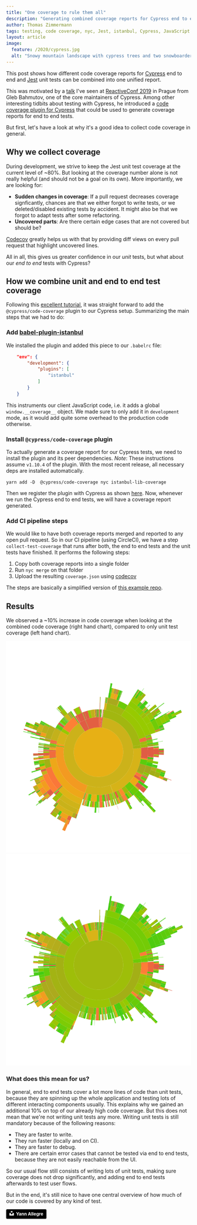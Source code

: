 ```yaml
---
title: "One coverage to rule them all"
description: "Generating combined coverage reports for Cypress end to end tests and Jest unit tests"
author: Thomas Zimmermann
tags: testing, code coverage, nyc, Jest, istanbul, Cypress, JavaScript
layout: article
image:
  feature: /2020/cypress.jpg
  alt: "Snowy mountain landscape with cypress trees and two snowboarders riding in a chairlift"
---
```


This post shows how different code coverage reports for [Cypress](https://www.cypress.io) end to end and [Jest](https://jestjs.io/) unit tests can be combined into one unified report.

This was motivated by a [talk](https://www.youtube.com/watch?v=JL3QKQO80fs) I've seen at [ReactiveConf 2019](https://reactiveconf.com/) in Prague from Gleb Bahmutov, one of the core maintainers of Cypress.
Among other interesting tidbits about testing with Cypress, he introduced a [code coverage plugin for Cypress](https://www.npmjs.com/package/@cypress/code-coverage) that could be used to generate coverage reports for end to end tests.

But first, let's have a look at why it's a good idea to collect code coverage in general.

## Why we collect coverage

During development, we strive to keep the Jest unit test coverage at the current level of ~80%.
But looking at the coverage number alone is not really helpful (and should not be a goal on its own). More importantly, we are looking for:

* __Sudden changes in coverage__: If a pull request decreases coverage signficantly, chances are that we either forgot to write tests, or we deleted/disabled existing tests by accident. It might also be that we forgot to adapt tests after some refactoring.
* __Uncovered parts__: Are there certain edge cases that are not covered but should be?

[Codecov](https://codecov.io/) greatly helps us with that by providing diff views on every pull request that highlight uncovered lines.

All in all, this gives us greater confidence in our *unit* tests, but what about our *end to end* tests with Cypress?

## How we combine unit and end to end test coverage

Following this [excellent tutorial](https://docs.cypress.io/guides/tooling/code-coverage.html#E2E-and-unit-code-coverage), it was straight forward to add the `@cypress/code-coverage` plugin to our Cypress setup.
Summarizing the main steps that we had to do:

### Add [babel-plugin-istanbul](https://github.com/istanbuljs/babel-plugin-istanbul) 

We installed the plugin and added this piece to our `.babelrc` file:

```json
    "env": {
        "development": {
            "plugins": [
                "istanbul"
            ]
        }
    }
```

This instruments our client JavaScript code, i.e. it adds a global `window.__coverage__` object.
We made sure to only add it in `development` mode, as it would add quite some overhead to the production code otherwise.

### Install `@cypress/code-coverage` plugin

To actually generate a coverage report for our Cypress tests, we need to install the plugin and its peer dependencies. *Note*: These instructions assume `v1.10.4` of the plugin. With the most recent release, all necessary deps are installed automatically.
```
yarn add -D  @cypress/code-coverage nyc istanbul-lib-coverage
```
Then we register the plugin with Cypress as shown [here](https://github.com/cypress-io/code-coverage/blob/master/README.md#install).
Now, whenever we run the Cypress end to end tests, we will have a coverage report generated.

### Add CI pipeline steps

We would like to have both coverage reports merged and reported to any open pull request.
So in our CI pipeline (using CircleCI), we have a step `collect-test-coverage` that runs after both, the end to end tests and the unit tests have finished.
It performs the following steps:

1. Copy both coverage reports into a single folder
2. Run `nyc merge` on that folder
3. Upload the resulting `coverage.json` using [codecov](https://github.com/codecov/codecov-node)

The steps are basically a simplified version of [this example repo](https://github.com/bahmutov/cypress-and-jest).

## Results

We observed a ~10% increase in code coverage when looking at the combined code coverage (right hand chart), compared to only unit test coverage (left hand chart).

![Visualised code coverage after merging end to end ad unit test coverage reports](../2020/coverage-before.svg)
![Visualised code coverage after merging end to end ad unit test coverage reports](../2020/coverage-after.svg)

### What does this mean for us?

In general, end to end tests cover a lot more lines of code than unit tests, because they are spinning up the whole application and testing lots of different interacting components usually.
This explains why we gained an additional 10% on top of our already high code coverage.
But this does not mean that we're not writing unit tests any more.
Writing unit tests is still mandatory because of the following reasons:

* They are faster to write.
* They run faster (locally and on CI).
* They are faster to debug.
* There are certain error cases that cannot be tested via end to end tests, because they are not easily reachable from the UI.

So our usual flow still consists of writing lots of unit tests, making sure coverage does not drop significantly, and adding end to end tests afterwards to test user flows.

But in the end, it's still  nice to have one central overview of how much of our code is covered by any kind of test.


<a style="background-color:black;color:white;text-decoration:none;padding:4px 6px;font-family:-apple-system, BlinkMacSystemFont, &quot;San Francisco&quot;, &quot;Helvetica Neue&quot;, Helvetica, Ubuntu, Roboto, Noto, &quot;Segoe UI&quot;, Arial, sans-serif;font-size:12px;font-weight:bold;line-height:1.2;display:inline-block;border-radius:3px" href="https://unsplash.com/@yann_allegre?utm_medium=referral&amp;utm_campaign=photographer-credit&amp;utm_content=creditBadge" target="_blank" rel="noopener noreferrer" title="Download free do whatever you want high-resolution photos from Yann Allegre"><span style="display:inline-block;padding:2px 3px"><svg xmlns="http://www.w3.org/2000/svg" style="height:12px;width:auto;position:relative;vertical-align:middle;top:-2px;fill:white" viewBox="0 0 32 32"><title>unsplash-logo</title><path d="M10 9V0h12v9H10zm12 5h10v18H0V14h10v9h12v-9z"></path></svg></span><span style="display:inline-block;padding:2px 3px">Yann Allegre</span></a>
